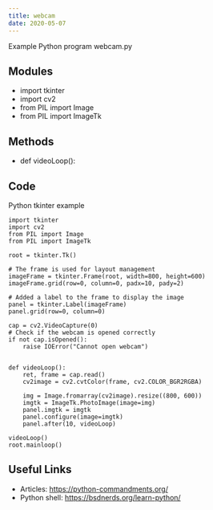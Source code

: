 ```yaml
---
title: webcam
date: 2020-05-07
---
```

Example Python program webcam.py

## Modules

* import tkinter
* import cv2
* from PIL import Image
* from PIL import ImageTk

## Methods

* def videoLoop():

## Code

Python tkinter example

    import tkinter
    import cv2
    from PIL import Image
    from PIL import ImageTk
    
    root = tkinter.Tk()
    
    # The frame is used for layout management
    imageFrame = tkinter.Frame(root, width=800, height=600)
    imageFrame.grid(row=0, column=0, padx=10, pady=2)
    
    # Added a label to the frame to display the image
    panel = tkinter.Label(imageFrame)
    panel.grid(row=0, column=0)
    
    cap = cv2.VideoCapture(0)
    # Check if the webcam is opened correctly
    if not cap.isOpened():
        raise IOError("Cannot open webcam")
    
    
    def videoLoop():
        ret, frame = cap.read()
        cv2image = cv2.cvtColor(frame, cv2.COLOR_BGR2RGBA)
    
        img = Image.fromarray(cv2image).resize((800, 600))
        imgtk = ImageTk.PhotoImage(image=img)
        panel.imgtk = imgtk
        panel.configure(image=imgtk)
        panel.after(10, videoLoop)
    
    videoLoop()
    root.mainloop()
    

## Useful Links

- Articles: https://python-commandments.org/
- Python shell: https://bsdnerds.org/learn-python/
